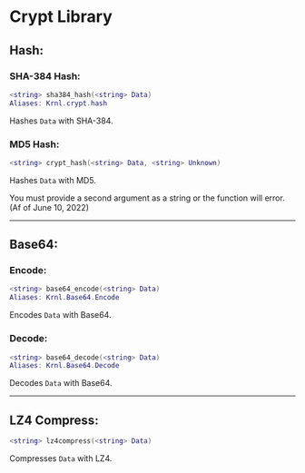# Crypt Library

## Hash:

### SHA-384 Hash:
```lua
<string> sha384_hash(<string> Data)
Aliases: Krnl.crypt.hash
```
Hashes `Data` with SHA-384.

### MD5 Hash:
```lua
<string> crypt_hash(<string> Data, <string> Unknown)
```
Hashes `Data` with MD5.

You must provide a second argument as a string or the function will error. (Af of June 10, 2022)

---

## Base64:

### Encode:
```lua
<string> base64_encode(<string> Data)
Aliases: Krnl.Base64.Encode
```
Encodes `Data` with Base64.

### Decode:
```lua
<string> base64_decode(<string> Data)
Aliases: Krnl.Base64.Decode
```
Decodes `Data` with Base64.

---

## LZ4 Compress:
```lua
<string> lz4compress(<string> Data)
```
Compresses `Data` with LZ4.